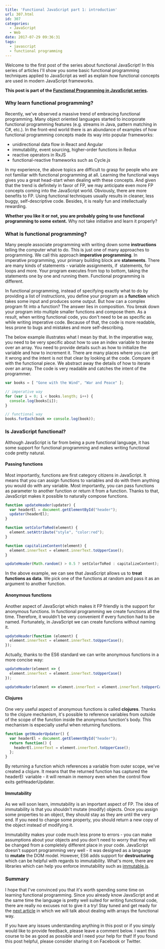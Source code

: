 ```yaml
---
title: 'Functional JavaScript part 1: introduction'
url: 307.html
id: 307
categories:
  - JavaScript
  - Web
date: 2017-07-29 09:36:31
tags:
  - javascript
  - functional programming
---
```


Welcome to the first post of the series about functional JavaScript! In this series of articles I'll show you some basic functional programming techniques applied to JavaScript as well as explain how functional concepts are used in modern JavaScript frameworks. 

**This post is part of the [Functional Programming in JavaScript series](https://codewithstyle.info/functional-programming-javascript-plain-words/).**

### Why learn functional programming?

Recently, we've observed a massive trend of embracing functional programming. Many object oriented languages started to incorporate functional programming features (e.g. streams in Java, pattern matching in C#, etc.). In the front-end world there is an abundance of examples of how functional programming concepts made its way into popular frameworks:

*   unidirectional data flow in React and Angular
*   immutability, event sourcing, higher-order functions in Redux
*   reactive operators in RxJS
*   functional-reactive frameworks such as Cycle.js

In my experience, the above topics are difficult to grasp for people who are not familiar with functional programming at all. Learning the functional ways gives you a great head-start when dealing with these concepts. And given that the trend is definitely in favor of FP, we may anticipate even more FP concepts coming into the JavaScript world. Obviously, there are more benefits to FP. Using functional techniques usually results in cleaner, less buggy, self-descriptive code. Besides, it is really fun and intellectually rewarding. 

**Whether you like it or not, you are probably going to use functional programming to some extent.** Why not take initiative and learn it properly?

### What is functional programming?

Many people associate programming with writing down some **instructions** telling the computer what to do. This is just one of many approaches to programming. We call this approach **imperative programming**. In imperative programming, your primary building block are **statements**. There are many kinds of statements - variable assignments, if  statements, for  loops and more. Your program executes from top to bottom, taking the statements one by one and running them. Functional programming is different. 

In functional programming, instead of specifying exactly what to do by providing a list of instructions, you define your program as a **function** which takes some input and produces some output. But how can a complex program fit into a function? The answer lies in composition. You break down your program into multiple smaller functions and compose them. As a result, when writing functional code, you don't need to be as specific as while writing imperative code. Because of that, the code is more readable, less prone to bugs and mistakes and more self-describing. 

The below example illustrates what I mean by that. In the imperative way, you need to be very specific about how to use an index variable to iterate over an array. You need to provide details such as how to initialize the variable and how to increment it. There are many places where you can get it wrong and the intent is not that clear by looking at the code. Compare it with the functional piece. We abstract away the details of how to iterate over an array. The code is very readable and catches the intent of the programmer.

```javascript
var books = [ "Gone with the Wind", "War and Peace" ];

// imperative way
for (var i = 0; i < books.length; i++) {
  console.log(books[i]);
}

// functional way
books.forEach(book => console.log(book));
```

### Is JavaScript functional?

Although JavaScript is far from being a pure functional language, it has some support for functional programming and makes writing functional code pretty natural.

#### Passing functions

Most importantly, functions are first category citizens in JavaScript. It means that you can assign functions to variables and do with them anything you would do with any variable. Most importantly, you can pass functions as parameter to another function or return it from a function. Thanks to that, JavaScript makes it possible to naturally compose functions.

```javascript
function updateHeader(updater) {
  var headerEl = document.getElementById("header");
  updater(headerEl);
}

function setColorToRed(element) {
  element.setAttribute("style", "color:red");
}

function capitalizeContent(element) {
  element.innerText = element.innerText.toUpperCase();
}

updateHeader(Math.random() > 0.5 ? setColorToRed : capitalizeContent);
```

In the above example, we can see that JavaScript allows us to **treat functions as data**. We pick one of the functions at random and pass it as an argument to another function.

#### Anonymous functions

Another aspect of JavaScript which makes it FP friendly is the support for anonymous functions. In functional programming we create functions all the time. Therefore, it wouldn't be very convenient if every function had to be named. Fortunately, in JavaScript we can create functions without naming it.

```javascript
updateHeader(function (element) {
  element.innerText = element.innerText.toUpperCase();
});
```

Actually, thanks to the ES6 standard we can write anonymous functions in a more concise way:

```javascript
updateHeader(element => {
  element.innerText = element.innerText.toUpperCase()
});

updateHeader(element => element.innerText = element.innerText.toUpperCase());
```

#### Clojures

One very useful aspect of anonymous functions is called **clojures**. Thanks to the clojure mechanism, it's possible to reference variables from outside of the scope of the function inside the anonymous function's body. This mechanism is especially useful when returning functions.

```javascript
function getHeaderUpdater() {
  var headerEl = document.getElementById("header");
  return function() {
    headerEl.innerText = element.innerText.toUpperCase();
  };
}
```

By returning a function which references a variable from outer scope, we've created a clojure. It means that the returned function has captured the headerEl  variable - it will remain in memory even when the control flow exits getHeaderUpdater.

#### Immutability

As we will soon learn, immutability is an important aspect of FP. The idea of immutability is that you shouldn't mutate (modify) objects. Once you assign some properties to an object, they should stay as they are until the very end. If you need to change some property, you should return a new copy of the object instead of modifying it. 

Immutability makes your code much less prone to errors - you can make assumptions about your objects and you don't need to worry that they will be changed from a completely different place in your code. JavaScript doesn't support programming very well - it was designed as a language to **mutate** the DOM model. However, ES6 adds support for **destructuring** which can be helpful with regards to immutability. What's more, there are libraries which can help you enforce immutability such as [immutable.js](https://facebook.github.io/immutable-js/).

### Summary

I hope that I've convinced you that it's worth spending some time on learning functional programming. Since you already know JavaScript and at the same time the language is pretty well suited for writing functional code, there are really no excuses not to give it a try! Stay tuned and get ready for the [next article](http://codewithstyle.info/functional-javascript-part-2-array-operations/) in which we will talk about dealing with arrays the functional way. 

If you have any issues understanding anything in this post or if you simply would like to provide feedback, please leave a comment below. I want this course to be as good as possible and I need your help for that! If you found this post helpful, please consider sharing it on Facebook or Twitter.